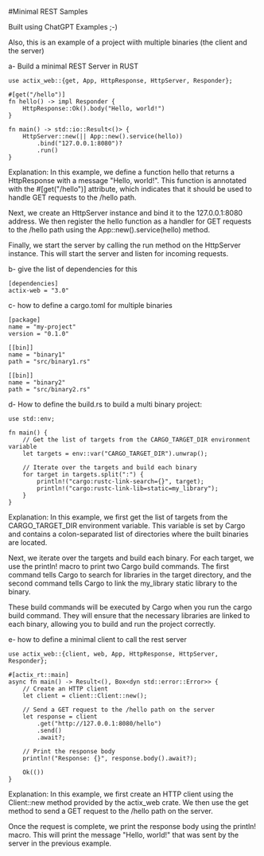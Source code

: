 #Minimal REST Samples

Built using ChatGPT Examples ;-)

Also, this is an example of a project wiith multiple
binaries (the client and the server)

a- Build a minimal REST Server in RUST

```
use actix_web::{get, App, HttpResponse, HttpServer, Responder};

#[get("/hello")]
fn hello() -> impl Responder {
    HttpResponse::Ok().body("Hello, world!")
}

fn main() -> std::io::Result<()> {
    HttpServer::new(|| App::new().service(hello))
        .bind("127.0.0.1:8080")?
        .run()
}
```
Explanation:
In this example, we define a function hello that returns a HttpResponse with a message "Hello, world!". This function is annotated with the #[get("/hello")] attribute, which indicates that it should be used to handle GET requests to the /hello path.

Next, we create an HttpServer instance and bind it to the 127.0.0.1:8080 address. We then register the hello function as a handler for GET requests to the /hello path using the App::new().service(hello) method.

Finally, we start the server by calling the run method on the HttpServer instance. This will start the server and listen for incoming requests.


b- give the list of dependencies for this
```
[dependencies]
actix-web = "3.0"
```

c- how to define a cargo.toml for multiple binaries
```
[package]
name = "my-project"
version = "0.1.0"

[[bin]]
name = "binary1"
path = "src/binary1.rs"

[[bin]]
name = "binary2"
path = "src/binary2.rs"

```

d- How to define the build.rs to build a multi binary project:
```
use std::env;

fn main() {
    // Get the list of targets from the CARGO_TARGET_DIR environment variable
    let targets = env::var("CARGO_TARGET_DIR").unwrap();

    // Iterate over the targets and build each binary
    for target in targets.split(":") {
        println!("cargo:rustc-link-search={}", target);
        println!("cargo:rustc-link-lib=static=my_library");
    }
}

```
Explanation:
In this example, we first get the list of targets from the CARGO_TARGET_DIR environment variable. This variable is set by Cargo and contains a colon-separated list of directories where the built binaries are located.

Next, we iterate over the targets and build each binary. For each target, we use the println! macro to print two Cargo build commands. The first command tells Cargo to search for libraries in the target directory, and the second command tells Cargo to link the my_library static library to the binary.

These build commands will be executed by Cargo when you run the cargo build command. They will ensure that the necessary libraries are linked to each binary, allowing you to build and run the project correctly.

e- how to define a minimal client to call the rest server
```
use actix_web::{client, web, App, HttpResponse, HttpServer, Responder};

#[actix_rt::main]
async fn main() -> Result<(), Box<dyn std::error::Error>> {
    // Create an HTTP client
    let client = client::Client::new();

    // Send a GET request to the /hello path on the server
    let response = client
        .get("http://127.0.0.1:8080/hello")
        .send()
        .await?;

    // Print the response body
    println!("Response: {}", response.body().await?);

    Ok(())
}
```
Explanation:
In this example, we first create an HTTP client using the Client::new method provided by the actix_web crate. We then use the get method to send a GET request to the /hello path on the server.

Once the request is complete, we print the response body using the println! macro. This will print the message "Hello, world!" that was sent by the server in the previous example.